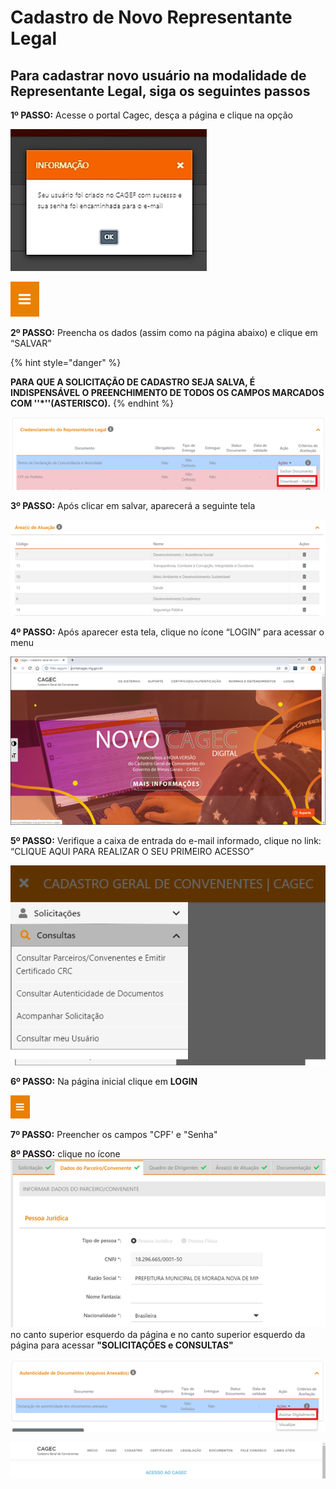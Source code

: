 # Cadastro de Novo Representante Legal

## Para cadastrar novo usuário na modalidade de Representante Legal, siga os seguintes passos

**1º PASSO:** Acesse o portal Cagec, desça a página e clique na opção 

![](../.gitbook/assets/image%20%2825%29.png)

![](../.gitbook/assets/image%20%2819%29.png)

**2º PASSO:** Preencha os dados \(assim como na página abaixo\) e clique em “SALVAR”

{% hint style="danger" %}

**PARA QUE A SOLICITAÇÃO DE CADASTRO SEJA SALVA, É INDISPENSÁVEL O PREENCHIMENTO DE TODOS OS CAMPOS MARCADOS COM  ''\*''\(ASTERISCO\).**
{% endhint %}

![](../.gitbook/assets/image%20%2864%29.png)

**3º PASSO:** Após clicar em salvar, aparecerá a seguinte tela

![](../.gitbook/assets/image%20%2849%29.png)

**4º PASSO:**  Após aparecer esta tela, clique no ícone “LOGIN” para acessar o menu

![](../.gitbook/assets/image%20%2841%29.png)

**5º PASSO:** Verifique a caixa de entrada do e-mail informado, clique no link: “CLIQUE AQUI PARA REALIZAR O SEU PRIMEIRO ACESSO”

![](../.gitbook/assets/image%20%2836%29.png)

**6º PASSO:** 
Na página inicial clique em **LOGIN**

![](../.gitbook/assets/image%20%2840%29.png)

**7º PASSO:** 
Preencher os campos "CPF' e "Senha"



**8º PASSO:** 
clique no ícone ![](../.gitbook/assets/image%20%2837%29.png) no canto superior esquerdo da página e no canto superior esquerdo da página para acessar   **"SOLICITAÇÕES e CONSULTAS"**

![](../.gitbook/assets/image%20%2862%29.png)

![](../.gitbook/assets/image%20%2818%29.png)

